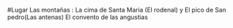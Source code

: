 #Lugar 
Las montañas : La cima de Santa Maria (El rodenal) y El pico de San pedro(Las antenas)
El convento de las angustias